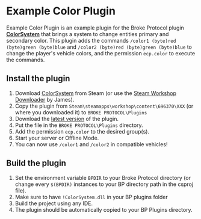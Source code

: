 # Example Color Plugin

Example Color Plugin is an example plugin for the Broke Protocol plugin **[ColorSystem](#)** that brings a system to change entities primary and secondary color.
This plugin adds the commands `/color1 (byte)red (byte)green (byte)blue` and `/color2 (byte)red (byte)green (byte)blue` to change the player's vehicle colors, and the permission `ecp.color` to execute the commands.

## Install the plugin
1. Download [ColorSystem](#) from Steam (or use the [Steam Workshop Downloader](https://james121op.me/toolbox/steamworkshopdownloader/) by James).
2. Copy the plugin from `Steam\steamapps\workshop\content\696370\XXX` (or where you downloaded it) to `BROKE PROTOCOL\Plugins`
3. Download the [latest version](https://github.com/TheUnishark/ExampleColorPlugin/releases/latest) of the plugin.
4. Put the file in the `BROKE PROTOCOL\Plugins` directory.
5. Add the permission `ecp.color` to the desired group(s).
6. Start your server or Offline Mode.
7. You can now use `/color1` and `/color2` in compatible vehicles!

## Build the plugin
1. Set the environment variable `BPDIR` to your Broke Protocol directory (or change every `$(BPDIR)` instances to your BP directory path in the csproj file).
2. Make sure to have `!ColorSystem.dll` in your BP plugins folder
3. Build the project using any IDE.
4. The plugin should be automatically copied to your BP Plugins directory.
